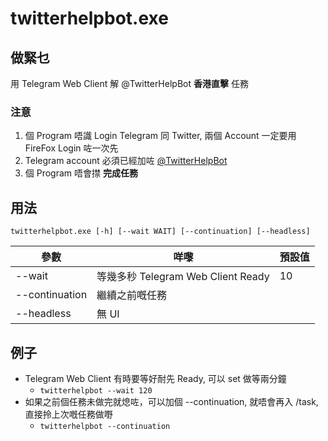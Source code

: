# twitterhelpbot.exe

## 做緊乜
用 Telegram Web Client 解 @TwitterHelpBot **香港直擊** 任務

### 注意
1. 個 Program 唔識 Login Telegram 同 Twitter, 兩個 Account 一定要用 FireFox Login 咗一次先
1. Telegram account 必須已經加咗 [@TwitterHelpBot](https://t.me/TwitterHelpBot)
1. 個 Program 唔會㩒 **完成任務**

## 用法
```
twitterhelpbot.exe [-h] [--wait WAIT] [--continuation] [--headless] 
```
| 參數        | 咩嚟                               | 預設值 |
|-------------|-----------------------------------|--------|
| --wait | 等幾多秒 Telegram Web Client Ready | 10    |
| --continuation | 繼續之前嘅任務 | |
| --headless | 無 UI |     |

>

## 例子
* Telegram Web Client 有時要等好耐先 Ready, 可以 set 做等兩分鐘
    * `twitterhelpbot --wait 120`
* 如果之前個任務未做完就熄咗，可以加個 --continuation, 就唔會再入 /task, 直接拎上次嘅任務做嘢
    * `twitterhelpbot --continuation`
